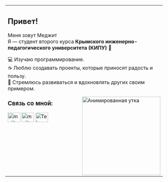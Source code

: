 <p align="center">
  <table>
    <tr>
      <td style="vertical-align: top; width: 60%; text-align: left;">

  ##  Привет!

  Меня зовут Меджит   
  Я — студент второго курса 
  **Крымского инженерно-педагогического университета (КИПУ)** 🏫  

  💻 Изучаю программирование.  
  ☕ Люблю создавать проекты, которые приносят радость и пользу.  
  🚀 Стремлюсь развиваться и вдохновлять других своим примером.

<img align="right" src="https://i.gifer.com/XOsX.gif" alt="Анимированная утка" width="250"/>
</p>



<h3 align="left">Связь со мной:</h3>
<p align="left">
<a href="https://instagram.com/mejit_098" target="blank"><img align="center" src="https://raw.githubusercontent.com/rahuldkjain/github-profile-readme-generator/master/src/images/icons/Social/instagram.svg" alt="mejit_098" height="30" width="40" /></a>
<a href="https://discord.gg/mejitseyt" target="blank"><img align="center" src="https://raw.githubusercontent.com/rahuldkjain/github-profile-readme-generator/master/src/images/icons/Social/discord.svg" alt="mejitseyt" height="30" width="40" /></a>
<a href="https://t.me/mejit98" target="blank"> <img align="center" src="https://raw.githubusercontent.com/rahuldkjain/github-profile-readme-generator/master/src/images/icons/Social/telegram.svg" alt="Telegram" height="30" width="40" /></a>
</p>
